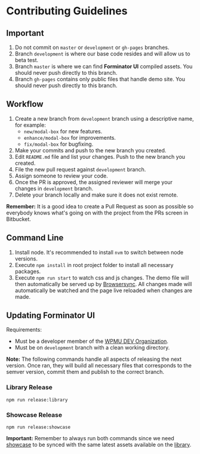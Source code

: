 # Contributing Guidelines

## Important

1. Do not commit on `master` or `development` or `gh-pages` branches.
2. Branch `development` is where our base code resides and will allow us to beta test.
3. Branch `master` is where we can find **Forminator UI** compiled assets. You should never push directly to this branch.
4. Branch `gh-pages` contains only public files that handle demo site. You should never push directly to this branch.

## Workflow

1. Create a new branch from `development` branch using a descriptive name, for example:
	* `new/modal-box` for new features.
	* `enhance/modal-box` for improvements.
	* `fix/modal-box` for bugfixing.
2. Make your commits and push to the new branch you created.
3. Edit `README.md` file and list your changes. Push to the new branch you created.
4. File the new pull request against `development` branch.
5. Assign someone to review your code.
6. Once the PR is approved, the assigned reviewer will merge your changes in `development` branch.
7. Delete your branch locally and make sure it does not exist remote.

**Remember:** It is a good idea to create a Pull Request as soon as possible so everybody knows what's going on with the project from the PRs screen in Bitbucket.

## Command Line

1. Install node. It's recommended to install `nvm` to switch between node versions.
2. Execute `npm install` in root project folder to install all necessary packages.
3. Execute `npm run start` to watch css and js changes. The demo file will then automatically be served up by [Browsersync](https://browsersync.io/). All changes made will automatically be watched and the page live reloaded when changes are made.

## Updating Forminator UI

Requirements:

* Must be a developer member of the [WPMU DEV Organization](https://github.com/orgs/wpmudev/people).
* Must be on `development` branch with a clean working directory.

**Note:** The following commands handle all aspects of releasing the next version. Once ran, they will build all necessary files that corresponds to the semver version, commit them and publish to the correct branch.

### Library Release

```
npm run release:library
```

### Showcase Release

```
npm run release:showcase
```

**Important:** Remember to always run both commands since we need [showcase](https://github.com/wpmudev/forminator-ui/tree/gh-pages) to be synced with the same latest assets available on the [library](https://github.com/wpmudev/forminator-ui/tree/master).